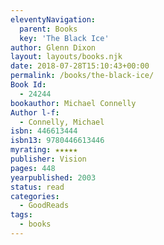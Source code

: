 ```yaml
---
eleventyNavigation:
  parent: Books
  key: 'The Black Ice'
author: Glenn Dixon
layout: layouts/books.njk
date: 2018-07-28T15:10:43+00:00
permalink: /books/the-black-ice/
Book Id:
  - 24244
bookauthor: Michael Connelly
Author l-f:
  - Connelly, Michael
isbn: 446613444
isbn13: 9780446613446
myrating: ★★★★★
publisher: Vision
pages: 448
yearpublished: 2003
status: read
categories:
  - GoodReads
tags:
  - books
---
```

